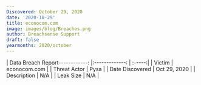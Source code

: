 ```yaml
---
Discovered: October 29, 2020
date: '2020-10-29'
title: econocom.com
image: images/blog/Breaches.png
author: Breachsense Support
draft: false
yearmonths: 2020/october
---
```


| Data Breach Report------------:   |:-------------:    | :-----:|
| Victim    | econocom.com      | 
| Threat Actor    | Pysa      | 
| Date Discovered    | Oct 29, 2020      | 
| Description    | N/A      | 
| Leak Size    | N/A      | 

